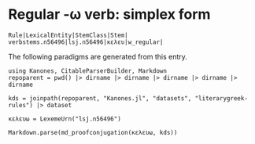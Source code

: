 # Regular -ω verb: simplex form


```
Rule|LexicalEntity|StemClass|Stem|
verbstems.n56496|lsj.n56496|κελευ|w_regular|
```

The following paradigms are generated from this entry.


```@eval
using Kanones, CitableParserBuilder, Markdown
repoparent = pwd() |> dirname |> dirname |> dirname |> dirname |> dirname

kds = joinpath(repoparent, "Kanones.jl", "datasets", "literarygreek-rules") |> dataset

κελευω = LexemeUrn("lsj.n56496")

Markdown.parse(md_proofconjugation(κελευω, kds))
```

